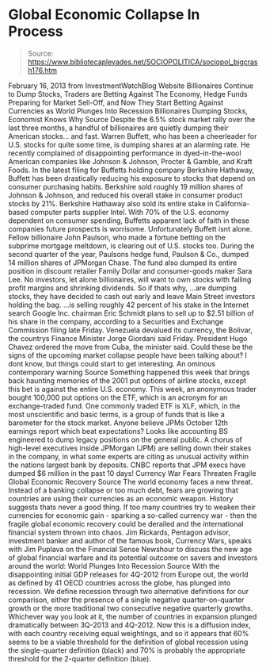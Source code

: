 # Global Economic Collapse In Process

> Source: https://www.bibliotecapleyades.net/SOCIOPOLITICA/sociopol_bigcrash176.htm

February 16, 2013
from
InvestmentWatchBlog Website
Billionaires Continue to Dump Stocks,
Traders are Betting Against The Economy,
Hedge Funds Preparing for Market Sell-Off,
and Now They Start Betting Against Currencies
as World Plunges Into Recession
Billionaires Dumping Stocks, Economist
Knows Why
Source
Despite the 6.5%
stock market rally over
the last three months, a handful of billionaires are quietly dumping their
American stocks... and fast.
Warren Buffett, who has been a cheerleader for
U.S. stocks for quite some time, is dumping shares at an alarming rate. He
recently complained of disappointing performance in dyed-in-the-wool
American companies like Johnson & Johnson, Procter & Gamble, and Kraft
Foods.
In the latest
filing for Buffetts holding company Berkshire Hathaway, Buffett has been
drastically reducing his exposure to stocks that depend on consumer
purchasing habits. Berkshire sold roughly 19 million shares of Johnson &
Johnson, and reduced his overall stake in consumer product stocks by 21%.
Berkshire Hathaway also sold its entire stake in California-based computer
parts supplier Intel.
With 70% of the U.S. economy dependent on
consumer spending, Buffetts apparent lack of faith in these companies
future prospects is worrisome.
Unfortunately Buffett isnt alone.
Fellow
billionaire John Paulson,
who made a fortune betting on the subprime mortgage meltdown, is clearing
out of U.S. stocks too. During the second quarter of the year, Paulsons
hedge fund, Paulson & Co., dumped 14 million shares of JPMorgan Chase.
The fund also dumped its entire position in
discount retailer Family Dollar and consumer-goods maker Sara Lee.
No investors, let
alone billionaires, will want to own stocks with falling profit margins and
shrinking dividends.
So if thats why,
...are
dumping stocks, they have decided to cash out early and leave Main Street
investors holding the bag.
...is selling
roughly 42 percent of his stake in the Internet search
Google Inc. chairman Eric Schmidt plans to
sell up to $2.51 billion of his share in the company, according to a
Securities and Exchange Commission
filing late Friday.
Venezuela
devalued its currency, the Bolivar, the
countrys Finance Minister Jorge Giordani said Friday. President
Hugo Chavez ordered the move from Cuba, the minister said.
Could these be the signs of the upcoming market
collapse people have been talking about? I dont know, but things could
start to get interesting.
An ominous contemporary warning
Source
Something
happened this week that brings back haunting memories of the 2001 put
options of airline stocks, except this bet is against the entire U.S.
economy.
This week, an
anonymous trader bought 100,000 put options on
the ETF, which is an acronym
for an exchange-traded fund. One commonly traded ETF is
XLF, which, in the
most unscientific and basic terms, is a group of funds that is like a
barometer for the stock market.
Anyone believe JPMs October 12th earnings
report which beat expectations? Looks like accounting BS engineered to
dump legacy positions on the general public.
A chorus of high-level executives inside
JPMorgan (JPM) are selling down their stakes in the company, in what
some experts are citing as unusual activity within the nations
largest bank by deposits.
CNBC reports that JPM execs have dumped $6
million in the past 10 days!
Currency War Fears Threaten Fragile
Global Economic Recovery
Source
The world
economy faces a new threat. Instead of a banking collapse or too much
debt, fears are growing that countries are using their currencies as an
economic weapon.
History
suggests thats never a good thing.
If too many
countries try to weaken their currencies for economic gain - sparking a
so-called currency war - then the fragile global economic recovery
could be derailed and the international financial system thrown into
chaos.
Jim
Rickards, Pentagon advisor, investment banker and author of the famous
book, Currency Wars, speaks with Jim Puplava on the Financial Sense Newshour to discuss the new age of global financial warfare and its
potential outcome on savers and investors around the world:
World Plunges Into Recession
Source
With
the disappointing initial GDP releases for 4Q-2012 from Europe out, the
world as defined by 41
OECD countries across the globe, has plunged
into recession.
We define recession through two
alternative definitions for our comparison, either the presence of a
single negative quarter-on-quarter growth or the more traditional two
consecutive negative quarterly growths.
Whichever way you look at it, the number of
countries in expansion plunged dramatically between 3Q-2013 and 4Q-2012.
Now this is a diffusion index, with each
country receiving equal weightings, and so it appears that 60% seems to
be a viable threshold for the definition of global recession using the
single-quarter definition (black) and 70% is probably the appropriate
threshold for the 2-quarter definition (blue).
